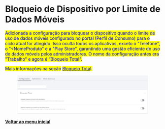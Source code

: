 # Bloqueio de Dispositivo por Limite de Dados Móveis

<mark style="color:blue;">Adicionada a configuração para bloquear o dispositivo quando o limite de uso de dados móveis configurado no portal (Perfil de Consumo) para o ciclo atual for atingido. Isso oculta todos os aplicativos, exceto o "Telefone", o "\<NomeProduto" e a "Play Store", garantindo uma gestão eficiente do uso de dados móveis pelos administradores. O nome da configuração antes era  "Trabalho" e agora é “Bloqueio Total".</mark>

<mark style="color:blue;">Mais informações na seção</mark> [<mark style="color:blue;">Bloqueio Tota</mark>](../../portal/configuracoes/editar-politica/configuracoes-gerais/bloqueio-total.md)<mark style="color:blue;">l.</mark>

<figure><img src="../../../.gitbook/assets/image (265).png" alt=""><figcaption></figcaption></figure>

[**Voltar ao menu inicial**](./)
